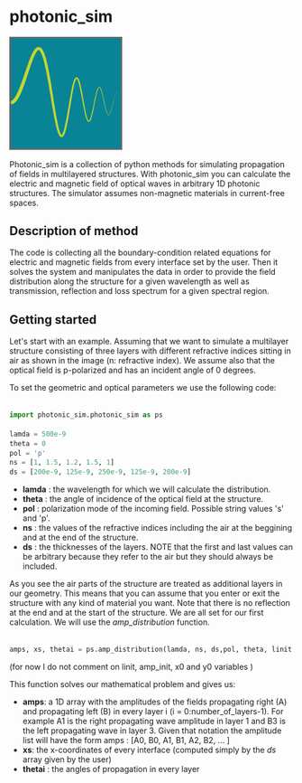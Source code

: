 # photonic_sim
<img src="https://github.com/sopapado/photonic_sim/blob/master/photonic_sim%20logo.png" alt="drawing" width="200"/>

Photonic_sim is a collection of python methods for simulating propagation of fields in multilayered structures.
With photonic_sim you can calculate the electric and magnetic field of optical waves in arbitrary 1D photonic structures. The simulator assumes non-magnetic materials in current-free spaces.

## Description of method

The code is collecting all the boundary-condition related equations for electric and magnetic fields from every interface set by the user. Then it solves the system and manipulates the data in order to provide the field distribution along the structure for a given wavelength as well as transmission, reflection and loss spectrum for a given spectral region.

## Getting started 

Let's start with an example. Assuming that we want to simulate a multilayer structure consisting of three layers with different refractive indices sitting in air as shown in the image (n: refractive index). We assume also that the optical field is p-polarized and has an incident angle of 0 degrees.



To set the geometric and optical parameters we use the following code:

```python

import photonic_sim.photonic_sim as ps

lamda = 500e-9
theta = 0
pol = 'p'
ns = [1, 1.5, 1.2, 1.5, 1]
ds = [200e-9, 125e-9, 250e-9, 125e-9, 200e-9]

```
- **lamda** : the wavelength for which we will calculate the distribution.
- **theta** : the angle of incidence of the optical field at the structure.
- **pol** : polarization mode of the incoming field. Possible string values 's' and 'p'.
- **ns** : the values of the refractive indices including the air at the beggining and at the end of the structure.
- **ds** : the thicknesses of the layers. NOTE that the first and last values can be arbitrary because they refer to the air but they should always be included.

As you see the air parts of the structure are treated as additional layers in our geometry. This means that you can assume that you enter or exit the structure with any kind of material you want. Note that there is no reflection at the end and at the start of the structure. 
We are all set for our first calculation. We will use the *amp_distribution* function. 

```python

amps, xs, thetai = ps.amp_distribution(lamda, ns, ds,pol, theta, linit = 0, amp_init = 1, x0 = 0, y0 = 0):

```
(for now I do not comment on linit, amp_init, x0 and y0 variables )

This function solves our mathematical problem and gives us:
- **amps**: a 1D array with the amplitudes of the fields propagating right (A) and propagating left (B) in every layer i (i = 0:number_of_layers-1). For example A1 is the right propagating wave amplitude in layer 1 and B3 is the left propagating wave in layer 3. Given that notation the amplitude list will have the form amps : [A0, B0, A1, B1, A2, B2, ... ]
- **xs**: the x-coordinates of every interface (computed simply by the *ds* array given by the user)
- **thetai** : the angles of propagation in every layer



